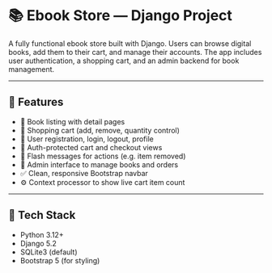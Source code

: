 # 📚 Ebook Store — Django Project

A fully functional ebook store built with Django. Users can browse digital books, add them to their cart, and manage their accounts. The app includes user authentication, a shopping cart, and an admin backend for book management.

---

## 🚀 Features

- 📕 Book listing with detail pages
- 🛒 Shopping cart (add, remove, quantity control)
- 👤 User registration, login, logout, profile
- 🔐 Auth-protected cart and checkout views
- 💬 Flash messages for actions (e.g. item removed)
- 🧾 Admin interface to manage books and orders
- ✅ Clean, responsive Bootstrap navbar
- ⚙️ Context processor to show live cart item count

---

## 🧰 Tech Stack

- Python 3.12+
- Django 5.2
- SQLite3 (default)
- Bootstrap 5 (for styling)




